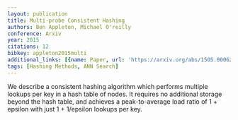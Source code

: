 ```yaml
---
layout: publication
title: Multi-probe Consistent Hashing
authors: Ben Appleton, Michael O'reilly
conference: Arxiv
year: 2015
citations: 12
bibkey: appleton2015multi
additional_links: [{name: Paper, url: 'https://arxiv.org/abs/1505.00062'}]
tags: [Hashing Methods, ANN Search]
---
```

We describe a consistent hashing algorithm which performs multiple lookups
per key in a hash table of nodes. It requires no additional storage beyond the
hash table, and achieves a peak-to-average load ratio of 1 + epsilon with just
1 + 1/epsilon lookups per key.